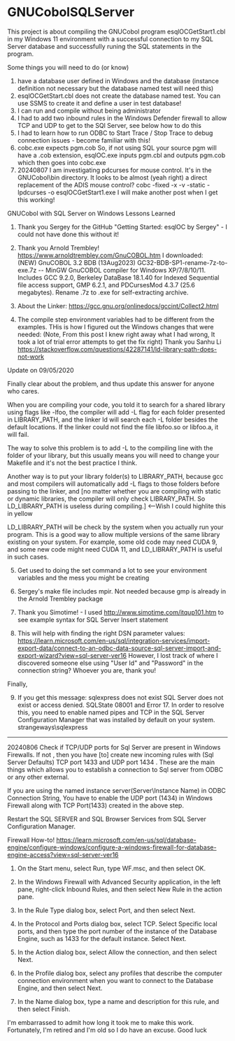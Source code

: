 # GNUCobolSQLServer

This project is about compiling the GNUCobol program esqlOCGetStart1.cbl in my Windows 11 environment with a successful connection to my SQL Server database and successfully runing the SQL statements in the program.

Some things you will need to do (or know)
1.  have a database user defined in Windows and the database (instance definition not necessary but the database named test will need this)
2.  esqlOCGetStart.cbl does not create the database named test.  You can use SSMS to create it and define a user in test database!
3.  I can run and compile without being administrator
4.  I had to add two inbound rules in the Windows Defender firewall to allow TCP and UDP to get to the SQl Server, see below how to do this
5.  I had to learn how to run ODBC to Start Trace / Stop Trace to debug connection issues -  become familiar with this!
6.  cobc.exe expects pgm.cob  So, if not using SQL your source pgm will have a .cob extension, esqlOC.exe inputs pgm.cbl and outputs pgm.cob which then goes into cobc.exe
7.  20240807 I am investigating pdcurses for mouse control.  It's in the GNUCobol\bin directory.  It looks to be almost (yeah right) a direct replacement of the ADIS mouse control?  cobc -fixed -x -v -static -lpdcurses -o esqlOCGetStart1.exe  I will make another post when I get this working!

 
GNUCobol with SQL Server on Windows
Lessons Learned
1. Thank you Sergey for the GitHub "Getting Started: esqlOC by Sergey" - I could not have done this without it!

2. Thank you Arnold Trembley!  https://www.arnoldtrembley.com/GnuCOBOL.htm
   I downloaded:  
(NEW) GnuCOBOL 3.2 BDB (13Aug2023) GC32-BDB-SP1-rename-7z-to-exe.7z -- MinGW GnuCOBOL compiler for Windows XP/7/8/10/11. Includes GCC 9.2.0, Berkeley DataBase 18.1.40 for Indexed Sequential file access support, GMP 6.2.1, and PDCursesMod 4.3.7 (25.6 megabytes). Rename .7z to .exe for self-extracting archive.

3. About the Linker:   https://gcc.gnu.org/onlinedocs/gccint/Collect2.html

4. The compile step environment variables had to be different from the examples.  THis is how I figured out the Windows changes that were needed:  (Note, From this post I knew right away what I had wrong, It took a lot of trial error attempts to get the fix right)
Thank you Sanhu Li
https://stackoverflow.com/questions/42287141/ld-library-path-does-not-work

Update on 09/05/2020

Finally clear about the problem, and thus update this answer for anyone who cares.

When you are compiling your code, you told it to search for a shared library using flags like -lfoo, the compiler will add -L flag for each folder presented in LIBRARY_PATH, and the linker ld will search each -L folder besides the default locations. If the linker could not find the file libfoo.so or libfoo.a, it will fail.

The way to solve this problem is to add -L to the compiling line with the folder of your library, but this usually means you will need to change your Makefile and it's not the best practice I think.

Another way is to put your library folder(s) to LIBRARY_PATH, because gcc and most compilers will automatically add -L flags to those folders before passing to the linker, and [no matter whether you are compiling with static or dynamic libraries, the compiler will only check LIBRARY_PATH. So LD_LIBRARY_PATH is useless during compiling.]      <--Wish I could highlite this in yellow

LD_LIBRARY_PATH will be check by the system when you actually run your program. This is a good way to allow multiple versions of the same library existing on your system. For example, some old code may need CUDA 9, and some new code might need CUDA 11, and LD_LIBRARY_PATH is useful in such cases.

5. Get used to doing the set command a lot to see your environment variables and the mess you might be creating

6. Sergey's make file includes mpir.  Not needed because gmp is already in the Arnold Trembley package


7. Thank you Simotime! - I used http://www.simotime.com/itqup101.htm to see example syntax for SQL Server Insert statement

8.  This will help with finding the right DSN parameter values: https://learn.microsoft.com/en-us/sql/integration-services/import-export-data/connect-to-an-odbc-data-source-sql-server-import-and-export-wizard?view=sql-server-ver16
However,  I lost track of where I discovered someone else using "User Id" and "Password" in the connection string?  Whoever you are, thank you!

Finally,

9. If you get this message:
sqlexpress does not exist
SQL Server does not exist or access denied.
SQLState 08001 and Error 17.
In order to resolve this, you need to enable named pipes and TCP in the SQL Server Configuration Manager that was installed by default on your system.
strangeways\sqlexpress   
---------------------------------
20240806
Check if TCP/UDP ports for Sql Server are present in Windows Firewalls. If not , then you have [to] create new incoming rules with (Sql Server Defaults) TCP port 1433 and UDP port 1434 . These are the main things which allows you to establish a connection to Sql server from ODBC or any other external.

If you are using the named instance server(Server\Instance Name) in ODBC Connection String, You have to enable the UDP port (1434) in Windows Firewall along with TCP Port(1433) created in the above step.

Restart the SQL SERVER and SQL Browser Services from SQL Server Configuration Manager.


Firewall How-to!
https://learn.microsoft.com/en-us/sql/database-engine/configure-windows/configure-a-windows-firewall-for-database-engine-access?view=sql-server-ver16

1. On the Start menu, select Run, type WF.msc, and then select OK.

2. In the Windows Firewall with Advanced Security application, in the left pane, right-click Inbound Rules, and then select New Rule in the action pane.

3. In the Rule Type dialog box, select Port, and then select Next.

4. In the Protocol and Ports dialog box, select TCP. Select Specific local ports, and then type the port number of the instance of the Database Engine, such as 1433 for the default instance. Select Next.

5. In the Action dialog box, select Allow the connection, and then select Next.

6. In the Profile dialog box, select any profiles that describe the computer connection environment when you want to connect to the Database Engine, and then select Next.

7. In the Name dialog box, type a name and description for this rule, and then select Finish.



I'm embarrassed to admit how long it took me to make this work.  Fortunately, I'm retired and I'm old so I do have an excuse.  Good luck




